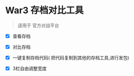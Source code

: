 # War3 存档对比工具

> 适用于 官方对战平台



- [x] 查看存档

- [x] 对比存档

- [x] 一键复制存档代码( 把代码复制到其他的存档工具,进行发包)

- [x] 3栏自由调整宽度

  

